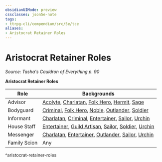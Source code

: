 ```yaml
---
obsidianUIMode: preview
cssclasses: json5e-note
tags:
- ttrpg-cli/compendium/src/5e/tce
aliases:
- Aristocrat Retainer Roles
---
```

# Aristocrat Retainer Roles
*Source: Tasha's Cauldron of Everything p. 90* 

**Aristocrat Retainer Roles**

| Role | Backgrounds |
|------|-------------|
| Advisor | [Acolyte](/3-Mechanics/CLI/backgrounds/acolyte-xphb.md), [Charlatan](/3-Mechanics/CLI/backgrounds/charlatan-xphb.md), [Folk Hero](/3-Mechanics/CLI/backgrounds/folk-hero.md), [Hermit](/3-Mechanics/CLI/backgrounds/hermit-xphb.md), [Sage](/3-Mechanics/CLI/backgrounds/sage-xphb.md) |
| Bodyguard | [Criminal](/3-Mechanics/CLI/backgrounds/criminal-xphb.md), [Folk Hero](/3-Mechanics/CLI/backgrounds/folk-hero.md), [Noble](/3-Mechanics/CLI/backgrounds/noble-xphb.md), [Outlander](/3-Mechanics/CLI/backgrounds/outlander.md), [Soldier](/3-Mechanics/CLI/backgrounds/soldier-xphb.md) |
| Informant | [Charlatan](/3-Mechanics/CLI/backgrounds/charlatan-xphb.md), [Criminal](/3-Mechanics/CLI/backgrounds/criminal-xphb.md), [Entertainer](/3-Mechanics/CLI/backgrounds/entertainer-xphb.md), [Sailor](/3-Mechanics/CLI/backgrounds/sailor-xphb.md), [Urchin](/3-Mechanics/CLI/backgrounds/urchin.md) |
| House Staff | [Entertainer](/3-Mechanics/CLI/backgrounds/entertainer-xphb.md), [Guild Artisan](/3-Mechanics/CLI/backgrounds/guild-artisan.md), [Sailor](/3-Mechanics/CLI/backgrounds/sailor-xphb.md), [Soldier](/3-Mechanics/CLI/backgrounds/soldier-xphb.md), [Urchin](/3-Mechanics/CLI/backgrounds/urchin.md) |
| Messenger | [Charlatan](/3-Mechanics/CLI/backgrounds/charlatan-xphb.md), [Entertainer](/3-Mechanics/CLI/backgrounds/entertainer-xphb.md), [Outlander](/3-Mechanics/CLI/backgrounds/outlander.md), [Sailor](/3-Mechanics/CLI/backgrounds/sailor-xphb.md), [Urchin](/3-Mechanics/CLI/backgrounds/urchin.md) |
| Family Scion | Any |
^aristocrat-retainer-roles
